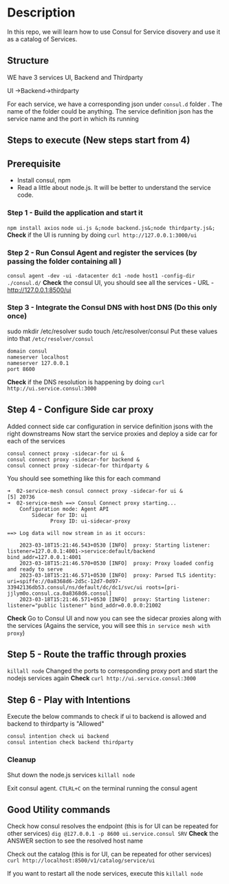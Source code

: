 # Description

In this repo, we will learn how to use Consul for Service disovery and use it as a catalog of Services.

## Structure
WE have 3 services UI, Backend and Thirdparty

UI ->Backend->thirdparty

For each service, we have a corresponding json under `consul.d` folder . The name of the folder could be anything.
The service definition json has the service name and the port in which its running


## Steps to execute (New steps start from 4)

## Prerequisite 
- Install consul, npm
- Read a little about node.js. It will be better to understand the service code. 

### Step 1 - Build the application and start it
`npm install axios`
`node ui.js &;node backend.js&;node thirdparty.js&;`
**Check** if the UI is running by doing `curl http://127.0.0.1:3000/ui`

### Step 2 - Run Consul Agent and register the services (by passing the folder containing all ) 
`consul agent -dev -ui -datacenter dc1 -node host1 -config-dir ./consul.d/`
**Check** the consul UI, you should see all the services - URL - http://127.0.0.1:8500/ui

### Step 3 - Integrate the Consul DNS with host DNS (Do this only once)
sudo mkdir /etc/resolver
sudo touch /etc/resolver/consul
Put these values into that `/etc/resolver/consul`
```
domain consul
nameserver localhost
nameserver 127.0.0.1
port 8600
```
**Check** if the DNS resolution is happening by doing `curl http://ui.service.consul:3000`

## Step 4 - Configure Side car proxy
Added connect side car configuration in service definition jsons with the right downstreams
Now start the service proxies and deploy a side car for each of the services
```
consul connect proxy -sidecar-for ui &
consul connect proxy -sidecar-for backend &
consul connect proxy -sidecar-for thirdparty &
```

You should see something like this for each command
```
➜  02-service-mesh consul connect proxy -sidecar-for ui &
[5] 20736
➜  02-service-mesh ==> Consul Connect proxy starting...
    Configuration mode: Agent API
        Sidecar for ID: ui
              Proxy ID: ui-sidecar-proxy

==> Log data will now stream in as it occurs:

    2023-03-18T15:21:46.543+0530 [INFO]  proxy: Starting listener: listener=127.0.0.1:4001->service:default/backend bind_addr=127.0.0.1:4001
    2023-03-18T15:21:46.570+0530 [INFO]  proxy: Proxy loaded config and ready to serve
    2023-03-18T15:21:46.571+0530 [INFO]  proxy: Parsed TLS identity: uri=spiffe://0a8368d6-2d5c-12d7-0d97-33942136db53.consul/ns/default/dc/dc1/svc/ui roots=[pri-jjlym0o.consul.ca.0a8368d6.consul]
    2023-03-18T15:21:46.571+0530 [INFO]  proxy: Starting listener: listener="public listener" bind_addr=0.0.0.0:21002
```
**Check** Go to Consul UI and now you can see the sidecar proxies along with the services (Agains the service, you will see this `in service mesh with proxy`)

## Step 5 - Route the traffic through proxies
`killall node`
Changed the ports to corresponding proxy port and start the nodejs services again
**Check** `curl http://ui.service.consul:3000`

## Step 6 - Play with Intentions
Execute the below commands to check if ui to backend is allowed and backend to thirdparty is "Allowed"
```
consul intention check ui backend
consul intention check backend thirdparty
```



### Cleanup
Shut down the node.js services 
`killall node`

Exit consul agent. `CTLRL+C` on the terminal running the consul agent

## Good Utility commands

Check how consul resolves the endpoint (this is for UI can be repeated for other services)
`dig @127.0.0.1 -p 8600 ui.service.consul SRV`
**Check** the ANSWER section to see the resolved host name

Check out the catalog (this is for UI, can be repeated for other services)
`curl http://localhost:8500/v1/catalog/service/ui`

If you want to restart all the node services, execute this 
`killall node`





